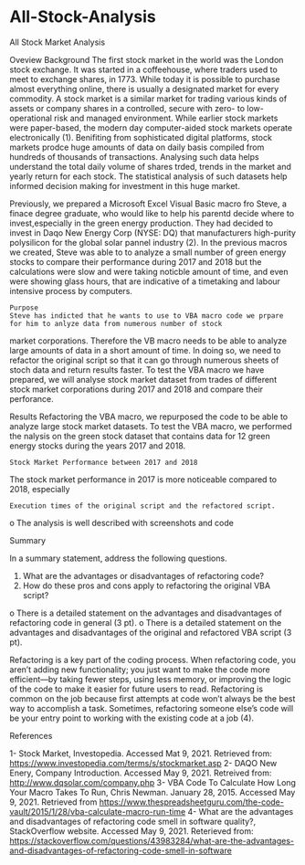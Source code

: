 # All-Stock-Analysis
All Stock Market Analysis

Oveview 
    Background
The first stock market in the world was the London stock exchange. It was started in a coffeehouse, where traders used 
to meet to exchange shares, in 1773. While today it is possible to purchase almost everything online, there is usually a 
designated market for every commodity. A stock market is a similar market for trading various kinds of assets or company 
shares in a controlled, secure with zero- to low-operational risk and managed environment. While earlier stock markets 
were paper-based, the modern day computer-aided stock markets operate electronically (1). Benifiting from sophisticated 
digital platforms, stock markets prodce huge amounts of data on daily basis compiled from hundreds of thousands of 
transactions. Analysing such data helps understand the total daily volume of shares trded, trends in the market and 
yearly return for each stock. The statistical analysis of such datasets help informed decision making for investment 
in this huge market.

Previously, we prepared a Microsoft Excel Visual Basic macro fro Steve, a finace degree graduate, who would like to help his parentd decide where to invest,especially in the green energy production. They had decided to invest in Daqo New Energy Corp (NYSE: DQ) that manufacturers high-purity polysilicon for the global solar pannel industry (2). In the previous macros we created, Steve was able to to analyze a small number of green energy stocks to compare their performance during 2017 and 2018 but the calculations were slow and were taking noticble amount of time, and even were showing glass hours, that are indicative of a timetaking and labour intensive process by computers. 

    Purpose
    Steve has indicted that he wants to use to VBA macro code we prpare for him to anlyze data from numerous number of stock
market corporations. Therefore the VB macro needs to be able to analyze large amounts of data in a short amount of time. In doing so, we need to refactor the original script so that it can go through numerous sheets of stoch data and return results faster. To test the VBA  macro we have prepared, we will analyse stock market dataset from trades of different stock market corporations during 2017 and 2018 and compare their perforance. 


Results
Refactoring the VBA macro, we repurposed the code to be able to analyze large stock market datasets. To test the VBA macro, we performed the nalysis on the green stock dataset that contains data for 12 green energy stocks during the years 2017 and 2018.  

    Stock Market Performance between 2017 and 2018
The stock market performance in 2017 is more noticeable compared to 2018, especially 

 
    Execution times of the original script and the refactored script. 

o	The analysis is well described with screenshots and code 



Summary

In a summary statement, address the following questions.
1.	What are the advantages or disadvantages of refactoring code?
2.	How do these pros and cons apply to refactoring the original VBA script?

o	There is a detailed statement on the advantages and disadvantages of refactoring code in general (3 pt).
o	There is a detailed statement on the advantages and disadvantages of the original and refactored VBA script (3 pt).

Refactoring is a key part of the coding process. When refactoring code, you aren’t adding new functionality; you just 
want to make the code more efficient—by taking fewer steps, using less memory, or improving the logic of the code to 
make it easier for future users to read. Refactoring is common on the job because first attempts at code won’t always 
be the best way to accomplish a task. Sometimes, refactoring someone else’s code will be your entry point to working 
with the existing code at a job (4).



References

1- Stock Market, Investopedia. Accessed Mat 9, 2021. Retrieved from: https://www.investopedia.com/terms/s/stockmarket.asp
2- DAQO New Enery, Company Introduction. Accessed May 9, 2021. Retreived from: http://www.dqsolar.com/company.php
3- VBA Code To Calculate How Long Your Macro Takes To Run, Chris Newman. January 28, 2015. Accessed May 9, 2021. Retrieved from https://www.thespreadsheetguru.com/the-code-vault/2015/1/28/vba-calculate-macro-run-time
4- What are the advantages and disadvantages of refactoring code smell in software quality?, StackOverflow website. Accessed May 9, 2021. Reterieved from: https://stackoverflow.com/questions/43983284/what-are-the-advantages-and-disadvantages-of-refactoring-code-smell-in-software

